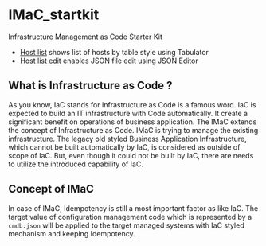 # IMaC_startkit
Infrastructure Management as Code Starter Kit

- [Host list](table.html) shows list of hosts by table style using Tabulator
- [Host list edit](edit.html) enables JSON file edit using JSON Editor



## What is Infrastructure as Code ?

As you know, IaC stands for Infrastructure as Code is a famous word. IaC is expected to build an IT infrastructure with Code automatically. It create a significant benefit on operations of business application. The IMaC extends the concept of Infrastructure as Code. IMaC is trying to manage the existing infrastructure. The legacy old styled Business Application Infrastructure, which cannot be built automatically by IaC, is considered as outside of scope of IaC. But, even though it could not be built by IaC, there are needs to utilize the introduced capability of IaC.

## Concept of IMaC

In case of IMaC, Idempotency is still a most important factor as like IaC. The target value of configuration management code which is represented by a `cmdb.json` will be applied to the target managed systems with IaC styled mechanism and keeping Idempotency.
